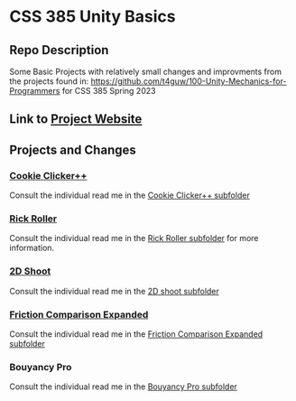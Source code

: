# CSS 385 Unity Basics
## Repo Description
Some Basic Projects with relatively small changes and improvments from the projects found in: https://github.com/t4guw/100-Unity-Mechanics-for-Programmers for CSS 385 Spring 2023

## Link to [Project Website](https://jeffcaruso.github.io/css385-unityBasics/)

## Projects and Changes
### [Cookie Clicker++](https://jeffcaruso.github.io/css385-unity-cookieclicker/)
Consult the individual read me in the [Cookie Clicker++ subfolder](https://github.com/Jeffcaruso/css385-unityBasics/tree/main/Cookie%20Clicker%2B%2B)

### [Rick Roller](https://jeffcaruso.github.io/css385-unity-RickRoll/)
Consult the individual read me in the [Rick Roller subfolder](https://github.com/Jeffcaruso/css385-unityBasics/tree/main/Rick%20Roller) for more information.


### [2D Shoot](https://jeffcaruso.github.io/css385-unity-2dshootgame/)
Consult the individual read me in the [2D shoot subfolder](https://github.com/Jeffcaruso/css385-unityBasics/tree/main/2d%20shoot)

### [Friction Comparison Expanded](https://jeffcaruso.github.io/css385-unity-FrictionComparisonExpanded/)
Consult the individual read me in the [Friction Comparison Expanded subfolder](https://github.com/Jeffcaruso/css385-unityBasics/tree/main/Friction%20Comparison%20Expanded)

### Bouyancy Pro
Consult the individual read me in the [Bouyancy Pro subfolder](https://github.com/Jeffcaruso/css385-unityBasics/tree/main/Bouyancy%20Pro)
